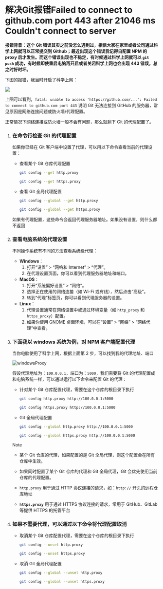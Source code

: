 # 解决Git报错Failed to connect to github.com port 443 after 21046 ms Couldn't connect to server

**报错背景：这个 Git 错误其实之前没怎么遇到过，相信大家在家里或者公司通过科学上网就可以正常提交到 Github；最近出现这个错误我记得自配置 NPM 的 proxy 后才发生。而这个错误出现也不稳定，有时候通过科学上网就可以 `git push` 成功，有时候即使重启电脑再开启或者关闭科学上网也会出现 443 错误，总之时好时坏。**

下图的报错，我当时开启了科学上网：

![](https://i-blog.csdnimg.cn/direct/86632e0b77414fd8905b43b216055f26.png#pic_center)

上图可以看到，`fatal: unable to access 'https://github.com/...': Failed to connect to github.com port 443` 说明 Git 无法连接到 GitHub 的服务器，常见原因是网络连接问题或防火墙/代理配置。

正常情况下网络连接或防火墙一般不会有问题，那么就剩下 Git 的代理配置了。

1. ### 在命令行检查 Git 的代理配置

   如果你已经在 Git 客户端中设置了代理，可以用以下命令查看当前的代理设置：

   - 查看某个 Git 仓库代理配置

     ```bash
     git config --get http.proxy
     
     git config --get https.proxy
     ```

   - 查看 Git 全局代理配置

     ```bash
     git config --global --get http.proxy
     
     git config --global --get https.proxy
     ```

   如果有代理配置，这些命令会返回代理服务器地址。如果没有设置，则什么都不返回

2. ### 查看电脑系统的代理设置

   不同操作系统有不同的方法查看系统级代理：

   - **Windows**：
     1. 打开“设置” > “网络和 Internet” > “代理”。
     2. 在代理设置页面，你可以看到代理服务器地址和端口。
   - **MacOS**：
     1. 打开“系统偏好设置” > “网络”。
     2. 选择正在使用的网络连接（如 Wi-Fi 或有线），然后点击“高级”。
     3. 转到“代理”标签页，你可以看到代理服务器的设置。
   - **Linux**：
     1. 代理设置通常在网络设置中或通过环境变量（如 `http_proxy` 和 `https_proxy`）配置。
     2. 如果你使用 GNOME 桌面环境，可以在“设置” > “网络” > “网络代理”中查看。

3. ### 下面我以 windows 系统为例，对 NPM 客户端配置代理

   当你电脑使用了科学上网，根据上面第 2 步，可以找到我的代理地址、端口

   ![windowsProxy](https://i-blog.csdnimg.cn/direct/1bbb29869dff4b19b907a8d90f39bc0b.png#pic_center)

   假设代理地址为：`100.0.0.1`，端口为：`5000`，我们需要将 Git 的代理配置成和电脑系统一样，可以通过运行以下命令来配置 Git 的代理：

   - 针对某个 Git 仓库配置代理，需要在这个仓库的根目录下执行

     ```bash
     git config http.proxy http://100.0.0.1:5000
     
     git config https.proxy http://100.0.0.1:5000
     ```

   - Git 全局代理配置

     ``` bash
     git config --global http.proxy http://100.0.0.1:5000
     
     git config --global https.proxy http://100.0.0.1:5000
     ```

   > [!NOTE]
   >
   > - 某个 Git 仓库的代理，如果配置的是 Git 全局代理，则这个配置会在所有仓库中生效。
   >
   > - 如果同时配置了某个 Git 仓库的代理和 Git 全局代理，Git 会优先使用当前仓库的代理配置。
   > - `http.proxy` 用于通过 HTTP 协议连接的请求，如：`http://` 开头的远程仓库地址
   > - **`https.proxy`** 用于通过 HTTPS 协议连接的请求，常用于 GitHub、GitLab 等提供 HTTPS 的托管平台

4. ### 如果不需要代理，可以通过以下命令将代理配置取消

   - 取消某个 Git 仓库配置代理，需要在这个仓库的根目录下执行

     ``` bash
     git config --unset http.proxy
     
     git config --unset https.proxy
     ```

   - 取消 Git 全局代理配置

     ```bash
     git config --global --unset http.proxy
     
     git config --global --unset https.proxy
     ```